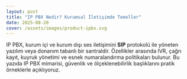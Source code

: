 ```yaml
---
layout: post
title: "IP PBX Nedir? Kurumsal İletişimde Temeller"
date: 2025-08-20
cover: /assets/images/product-ipbx.svg
---
```

IP PBX, kurum içi ve kurum dışı ses iletişimini **SIP** protokolü ile yöneten yazılım veya donanım tabanlı bir santraldir.
Özellikler arasında IVR, çağrı kayıt, kuyruk yönetimi ve esnek numaralandırma politikaları bulunur.
Bu yazıda IP PBX mimarisi, güvenlik ve ölçeklenebilirlik başlıklarını pratik örneklerle açıklıyoruz.
